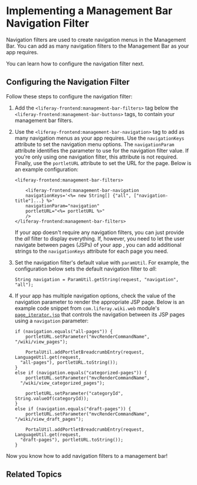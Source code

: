 # Implementing a Management Bar Navigation Filter

Navigation filters are used to create navigation menus in the Management Bar.
You can add as many navigation filters to the Management Bar as your app
requires.
<!-- Can you nest navigation filters to create a nested navigation menu with
child pages? -->
You can learn how to configure the navigation filter next.

## Configuring the Navigation Filter

Follow these steps to configure the navigation filter:

1.  Add the `<liferay-frontend:management-bar-filters>` tag below the
    `<liferay-frontend:management-bar-buttons>` tags, to contain your
    management bar filters.

2.  Use the `<liferay-frontend:management-bar-navigation>` tag to add as many
    navigation menus as your app requires. Use the `navigationKeys` attribute to
    set the navigation menu options. The `navigationParam` attribute identifies
    the parameter to use for the navigation filter value. If you're only using
    one navigation filter, this attribute is not required. Finally, use the
    `portletURL` attribute to set the URL for the page. Below is an example
    configuration:

    <!-- How, when, and why do I need to use navigationParam? I'm guessing this
    is needed when you use multiple navigation filters -->

        <liferay-frontend:management-bar-filters>

            <liferay-frontend:management-bar-navigation
            navigationKeys='<%= new String[] {"all", ["navigation-title"]...} %>'
            navigationParam="navigation"
            portletURL="<%= portletURL %>"
            />
        </liferay-frontend:management-bar-filters>

    If your app doesn't require any navigation filters, you can just provide the
    *all* filter to display everything. If, however, you need to let the user
    navigate between pages (JSPs) of your app , you can add additional strings
    to the `navigationKeys` attribute for each page you need.

3.  Set the navigation filter's default value with `paramUtil`. For example,
    the configuration below sets the default navigation filter to *all*:

        String navigation = ParamUtil.getString(request, "navigation", "all");

4.  If your app has multiple navigation options, check the value of the
    navigation parameter to render the appropriate JSP page. Below is an example
    code snippet from `com.liferay.wiki.web` module's [`page_iterator.jsp`](https://github.com/liferay/liferay-portal/blob/7.0.x/modules/apps/collaboration/wiki/wiki-web/src/main/resources/META-INF/resources/wiki/page_iterator.jsp)
    that controls the navigation between its JSP pages using a `navigation`
    parameter:

        if (navigation.equals("all-pages")) {
        	portletURL.setParameter("mvcRenderCommandName", "/wiki/view_pages");

        	PortalUtil.addPortletBreadcrumbEntry(request, LanguageUtil.get(request,
          "all-pages"), portletURL.toString());
        }
        else if (navigation.equals("categorized-pages")) {
        	portletURL.setParameter("mvcRenderCommandName",
          "/wiki/view_categorized_pages");

        	portletURL.setParameter("categoryId", String.valueOf(categoryId));
        }
        else if (navigation.equals("draft-pages")) {
        	portletURL.setParameter("mvcRenderCommandName", "/wiki/view_draft_pages");

        	PortalUtil.addPortletBreadcrumbEntry(request, LanguageUtil.get(request,
          "draft-pages"), portletURL.toString());
        }

Now you know how to add navigation filters to a management bar!

## Related Topics
